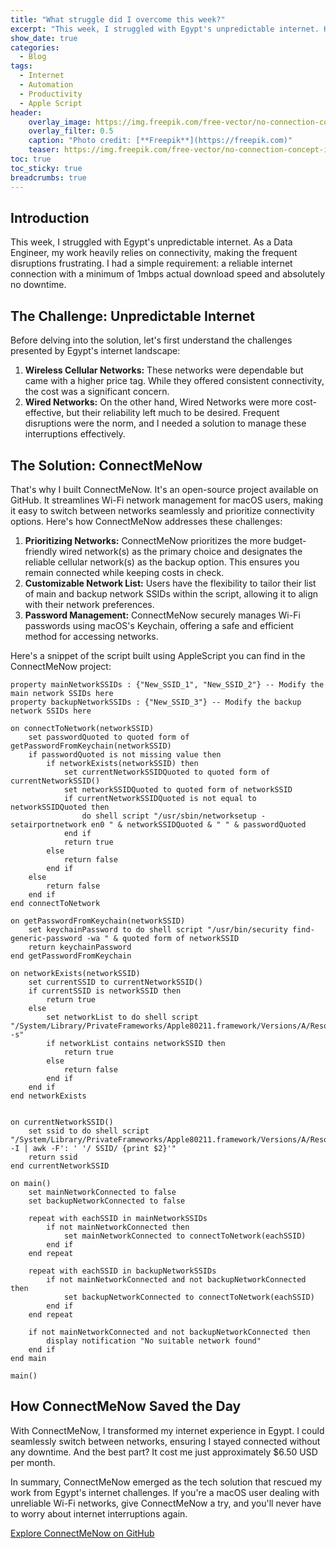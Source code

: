 ```yaml
---
title: "What struggle did I overcome this week?"
excerpt: "This week, I struggled with Egypt's unpredictable internet. Here is how I overcame it!"
show_date: true
categories:
  - Blog
tags:
  - Internet
  - Automation
  - Productivity
  - Apple Script
header:
    overlay_image: https://img.freepik.com/free-vector/no-connection-concept-illustration_114360-5987.jpg
    overlay_filter: 0.5
    caption: "Photo credit: [**Freepik**](https://freepik.com)"
    teaser: https://img.freepik.com/free-vector/no-connection-concept-illustration_114360-5987.jpg
toc: true
toc_sticky: true
breadcrumbs: true
---
```


## Introduction
This week, I struggled with Egypt's unpredictable internet. As a Data Engineer, my work heavily relies on connectivity, making the frequent disruptions frustrating. I had a simple requirement: a reliable internet connection with a minimum of 1mbps actual download speed and absolutely no downtime.

## The Challenge: Unpredictable Internet
Before delving into the solution, let's first understand the challenges presented by Egypt's internet landscape:
1. **Wireless Cellular Networks:** These networks were dependable but came with a higher price tag. While they offered consistent connectivity, the cost was a significant concern.
2. **Wired Networks:** On the other hand, Wired Networks were more cost-effective, but their reliability left much to be desired. Frequent disruptions were the norm, and I needed a solution to manage these interruptions effectively.

## The Solution: ConnectMeNow
That's why I built ConnectMeNow. It's an open-source project available on GitHub. It streamlines Wi-Fi network management for macOS users, making it easy to switch between networks seamlessly and prioritize connectivity options. Here's how ConnectMeNow addresses these challenges:
1. **Prioritizing Networks:** ConnectMeNow prioritizes the more budget-friendly wired network(s) as the primary choice and designates the reliable cellular network(s) as the backup option. This ensures you remain connected while keeping costs in check.
2. **Customizable Network List:** Users have the flexibility to tailor their list of main and backup network SSIDs within the script, allowing it to align with their network preferences.
3. **Password Management:** ConnectMeNow securely manages Wi-Fi passwords using macOS's Keychain, offering a safe and efficient method for accessing networks.

Here's a snippet of the script built using AppleScript you can find in the ConnectMeNow project:
```applescript
property mainNetworkSSIDs : {"New_SSID_1", "New_SSID_2"} -- Modify the main network SSIDs here
property backupNetworkSSIDs : {"New_SSID_3"} -- Modify the backup network SSIDs here

on connectToNetwork(networkSSID)
    set passwordQuoted to quoted form of getPasswordFromKeychain(networkSSID)
    if passwordQuoted is not missing value then
        if networkExists(networkSSID) then
			set currentNetworkSSIDQuoted to quoted form of currentNetworkSSID()
			set networkSSIDQuoted to quoted form of networkSSID
            if currentNetworkSSIDQuoted is not equal to networkSSIDQuoted then
                do shell script "/usr/sbin/networksetup -setairportnetwork en0 " & networkSSIDQuoted & " " & passwordQuoted
            end if
            return true
        else
            return false
        end if
    else
        return false
    end if
end connectToNetwork

on getPasswordFromKeychain(networkSSID)
    set keychainPassword to do shell script "/usr/bin/security find-generic-password -wa " & quoted form of networkSSID
    return keychainPassword
end getPasswordFromKeychain

on networkExists(networkSSID)
    set currentSSID to currentNetworkSSID()
    if currentSSID is networkSSID then
        return true
    else
        set networkList to do shell script "/System/Library/PrivateFrameworks/Apple80211.framework/Versions/A/Resources/airport -s"
        if networkList contains networkSSID then
            return true
        else
            return false
        end if
    end if
end networkExists


on currentNetworkSSID()
    set ssid to do shell script "/System/Library/PrivateFrameworks/Apple80211.framework/Versions/A/Resources/airport -I | awk -F': ' '/ SSID/ {print $2}'"
    return ssid
end currentNetworkSSID

on main()
    set mainNetworkConnected to false
    set backupNetworkConnected to false
    
    repeat with eachSSID in mainNetworkSSIDs
        if not mainNetworkConnected then
            set mainNetworkConnected to connectToNetwork(eachSSID)
        end if
    end repeat
    
    repeat with eachSSID in backupNetworkSSIDs
        if not mainNetworkConnected and not backupNetworkConnected then
            set backupNetworkConnected to connectToNetwork(eachSSID)
        end if
    end repeat
    
    if not mainNetworkConnected and not backupNetworkConnected then
        display notification "No suitable network found"
    end if
end main

main()
```

## How ConnectMeNow Saved the Day
With ConnectMeNow, I transformed my internet experience in Egypt. I could seamlessly switch between networks, ensuring I stayed connected without any downtime. And the best part? It cost me just approximately $6.50 USD per month.

In summary, ConnectMeNow emerged as the tech solution that rescued my work from Egypt's internet challenges. If you're a macOS user dealing with unreliable Wi-Fi networks, give ConnectMeNow a try, and you'll never have to worry about internet interruptions again.

[Explore ConnectMeNow on GitHub][connect-me-now]

[connect-me-now]: https://github.com/mohamedawnallah/ConnectMeNow
